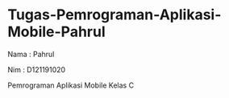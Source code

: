 # Tugas-Pemrograman-Aplikasi-Mobile-Pahrul

Nama : Pahrul

Nim  : D121191020

Pemrograman Aplikasi Mobile Kelas C
